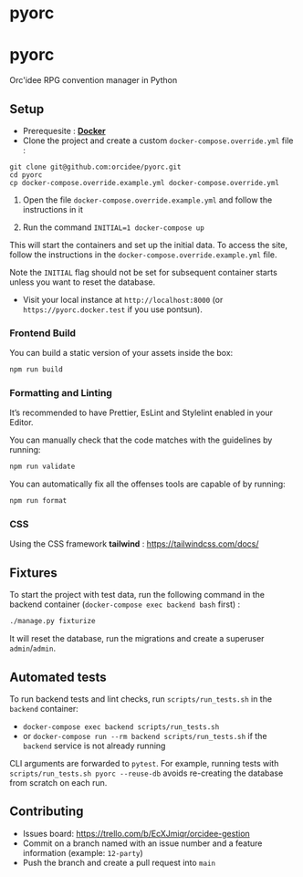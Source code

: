 pyorc
=======
# pyorc
Orc'idee RPG convention manager in Python

## Setup
* Prerequesite : **[Docker](https://docs.docker.com/desktop/)**
* Clone the project and create a custom `docker-compose.override.yml` file :
```
git clone git@github.com:orcidee/pyorc.git
cd pyorc
cp docker-compose.override.example.yml docker-compose.override.yml
```

1. Open the file `docker-compose.override.example.yml` and follow the instructions in it

2. Run the command `INITIAL=1 docker-compose up`

This will start the containers and set up the initial data. To access the site,
follow the instructions in the `docker-compose.override.example.yml` file.

Note the `INITIAL` flag should not be set for subsequent container starts unless
you want to reset the database.

* Visit your local instance at `http://localhost:8000` (or `https://pyorc.docker.test` if you use pontsun).

### Frontend Build

You can build a static version of your assets inside the box:

```bash
npm run build
```

### Formatting and Linting

It’s recommended to have Prettier, EsLint and Stylelint enabled in your Editor.

You can manually check that the code matches with the guidelines by running:

```bash
npm run validate
```

You can automatically fix all the offenses tools are capable of by running:

```bash
npm run format
```

### CSS
Using the CSS framework **tailwind** : https://tailwindcss.com/docs/

## Fixtures
To start the project with test data, run the following command in the backend container (`docker-compose exec backend bash` first) :
```bash
./manage.py fixturize
```
It will reset the database, run the migrations and create a superuser `admin`/`admin`.
## Automated tests

To run backend tests and lint checks, run `scripts/run_tests.sh` in the `backend` container:
* `docker-compose exec backend scripts/run_tests.sh`
* or `docker-compose run --rm backend scripts/run_tests.sh` if the `backend` service is not already running

CLI arguments are forwarded to `pytest`.
For example, running tests with `scripts/run_tests.sh pyorc --reuse-db` avoids
re-creating the database from scratch on each run.

## Contributing
* Issues board: https://trello.com/b/EcXJmiqr/orcidee-gestion
* Commit on a branch named with an issue number and a feature information (example: `12-party`)
* Push the branch and create a pull request into `main`

